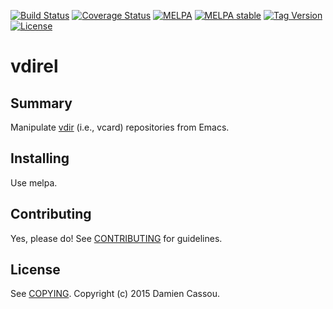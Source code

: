 [![Build Status](https://travis-ci.org/DamienCassou/vdirel.svg)](https://travis-ci.org/DamienCassou/vdirel)
[![Coverage Status](https://coveralls.io/repos/DamienCassou/vdirel/badge.svg)](https://coveralls.io/r/DamienCassou/vdirel)
[![MELPA](http://melpa.org/packages/vdirel-badge.svg)](http://melpa.org/#/vdirel)
[![MELPA stable](http://stable.melpa.org/packages/vdirel-badge.svg)](http://stable.melpa.org/#/vdirel)
[![Tag Version](https://img.shields.io/github/tag/DamienCassou/vdirel.svg)](https://github.com/DamienCassou/vdirel/tags)
[![License](http://img.shields.io/:license-gpl3-blue.svg)](http://www.gnu.org/licenses/gpl-3.0.html)

# vdirel

## Summary

Manipulate
[vdir](https://vdirsyncer.readthedocs.org/en/stable/vdir.html) (i.e.,
vcard) repositories from Emacs.

## Installing

Use melpa.

## Contributing

Yes, please do! See [CONTRIBUTING][] for guidelines.

## License

See [COPYING][]. Copyright (c) 2015 Damien Cassou.


[CONTRIBUTING]: ./CONTRIBUTING.md
[COPYING]: ./COPYING

